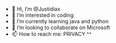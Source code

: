- 👋 Hi, I’m @Justidiax
- 👀 I’m interested in coding
- 🌱 I’m currently learning java and python
- 💞️ I’m looking to collaborate on Microsoft
- 📫 How to reach me: PRIVACY ^^

<!---
Thank you for reading👍
--->
